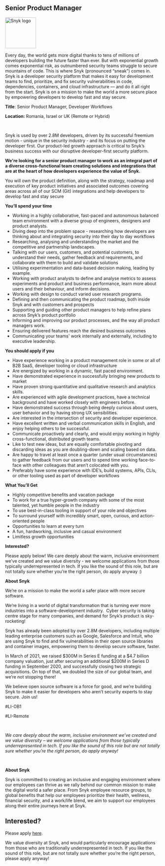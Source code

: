 Senior Product Manager
---

<img src="https://res.cloudinary.com/snyk/image/upload/v1537345894/press-kit/brand/logo-black.png" width="100" alt="Snyk logo" />

<div class="content-intro"><p><span style="font-weight: 400;">Every day, the world gets more digital thanks to tens of millions of developers building the future faster than ever. But with exponential growth comes exponential risk, as outnumbered security teams struggle to secure mountains of code. This is where Snyk (pronounced “sneak”) comes in. Snyk is a developer security platform that makes it easy for development teams to find, prioritize, and fix security vulnerabilities in code, dependencies, containers, and cloud infrastructure — and do it all right from the start. Snyk is on a mission to make the world a more secure place by empowering developers to develop fast and stay secure.</span></p></div><p class="p1"><strong>Title</strong>: Senior Product Manager, Developer Workflows</p>
<p class="p1"><strong>Location:</strong> Romania, Israel or UK (Remote or Hybrid)</p>
<p class="p2">&nbsp;</p>
<p class="p1">Snyk is used by over 2.8M developers, driven by its successful freemium motion - unique in the security industry - and its focus on putting the developer first. Our product-led growth approach is critical to Snyk’s business success with our disruptive developer-first security platform.</p>
<p class="p1"><strong>We're looking for a senior product manager to work as an integral part of a diverse cross-functional team creating solutions and integrations that are at the heart of how developers experience the value of Snyk.</strong></p>
<p class="p1">You will own the product definition, along with the strategy, roadmap and execution of key product initiatives and associated outcomes covering areas across all of our SCM (Git) integrations and help developers to develop fast and stay secure</p>
<p class="p1"><strong>You’ll spend your time</strong></p>
<ul class="ul1">
<li class="li1">Working in a highly collaborative, fast-paced and autonomous balanced team environment with a diverse group of engineers, designers and product analysts.</li>
<li class="li1">Diving deep into the problem space - researching how developers are thinking about and integrating security into their day to day workflows</li>
<li class="li1">Researching, analysing and understanding the market and the competitive and partnership landscapes.</li>
<li class="li1">Talking with our users, customers, and potential customers, to understand their needs, gather feedback and requirements, and collaborate with them to build and validate solutions</li>
<li class="li1">Utilising experimentation and data-based decision making, leading by example.</li>
<li class="li1">Working with product analysts to define and analyse metrics to assess experiments and product and business performance, learn more about users and their behaviour, and inform decisions.</li>
<li class="li1">Working with design to conduct varied user research programs.</li>
<li class="li1">Defining and then communicating the product roadmap, both inside Snyk and with customers and prospects</li>
<li class="li1">Supporting and guiding other product managers to help refine plans across Snyk’s product portfolio</li>
<li class="li1">Informing and improving our product processes, and the way all product managers work.</li>
<li class="li1">Ensuring delivered features reach the desired business outcomes</li>
<li class="li1">Communicating your teams' work internally and externally, including to executive leadership.</li>
</ul>
<p class="p1"><strong>You should apply if you</strong></p>
<ul class="ul1">
<li class="li1">Have experience working in a product management role in some or all of B2B SaaS, developer tooling or cloud infrastructure</li>
<li class="li1">Are energized by working in a dynamic, fast paced environment.</li>
<li class="li1">Have demonstrated experience in successfully bringing new products to market</li>
<li class="li1">Have proven strong quantitative and qualitative research and analytics skills.</li>
<li class="li1">Are experienced with agile development practices, have a technical background and have worked closely with engineers before.</li>
<li class="li1">Have demonstrated success through being deeply curious about users, user behavior and by having strong UX sensibilities.</li>
<li class="li1">Are interested in the intersection of security and developer experience.</li>
<li class="li1">Have excellent written and verbal communication skills in English, and enjoy helping others to be successful.</li>
<li class="li1">Communicate proactively and clearly, and would enjoy working in highly cross-functional, distributed growth teams.</li>
<li class="li1">Like to test new ideas, but are equally comfortable pivoting and discarding ideas as you are doubling-down and scaling based on data.</li>
<li class="li1">Are happy to travel at least once a quarter (under usual circumstances) to gather feedback from our users and to spend time working face-to-face with other colleagues that aren’t colocated with you.</li>
<li class="li1">Preferably have some experience with IDE’s, build systems, APIs, CLIs, or other tooling used as part of developer workflows</li>
</ul>
<p class="p1"><strong>What You’ll Get</strong></p>
<ul class="ul1">
<li class="li1">Highly competitive benefits and vacation package</li>
<li class="li1">To work for a true hyper-growth company with some of the most talented, yet humble people in the industry</li>
<li class="li1">To use best-in-class tooling in support of your role and objectives</li>
<li class="li1">To surround yourself with incredibly smart, open, curious, and action-oriented people</li>
<li class="li1">Opportunities to learn at every turn</li>
<li class="li1">A fun, hardworking, inclusive and casual environment</li>
<li class="li1">Limitless growth opportunities</li>
</ul>
<p class="p1"><strong>Interested?</strong></p>
<p class="p1">Please apply below! We care deeply about the warm, inclusive environment we’ve created and we value diversity - we welcome applications from those typically underrepresented in tech. If you like the sound of this role, but are not totally sure whether you’re the right person, do apply anyway :)</p>
<p class="p1"><strong>About Snyk</strong></p>
<p class="p1">We’re on a mission to make the world a safer place with more secure software.</p>
<p class="p1">We’re living in a world of digital transformation that is turning ever more industries into a software-development industry.&nbsp; Cyber security is taking centre stage for many companies, and demand for Snyk’s product is sky-rocketing!&nbsp;&nbsp;</p>
<p class="p1">Snyk has already been adopted by over 2.8M developers, including multiple leading enterprise customers such as Google, Salesforce and Intuit, who are using Snyk to find and fix vulnerabilities in their open source libraries and container images, empowering them to develop secure software, faster.</p>
<p class="p1">In March of 2021, we raised $300M in Series E funding at a $4.7 billion company valuation, just after securing an additional $200M in Series D funding in September 2020, and successfully closing two strategic acquisitions. On top of that, we doubled the size of our global team, and we’re not stopping there!&nbsp;&nbsp;</p>
<p class="p1">We believe open source software is a force for good, and we’re building Snyk to make it easier for developers who aren’t security experts to stay secure.&nbsp;Join us!</p>
<p><span style="font-weight: 400;">#LI-OB1</span></p>
<p><span style="font-weight: 400;">#LI-Remote</span></p>
<p class="p1">&nbsp;</p><div class="content-conclusion"><p><em data-stringify-type="italic">We care deeply about the warm, inclusive environment we’ve created and we value diversity – we welcome applications from those typically underrepresented in tech. If you like the sound of this role but are not totally sure whether you’re the right person, do apply anyway!</em></p>
<p>&nbsp;</p>
<p><strong>About Snyk</strong></p>
<p><strong><span style="font-weight: 400;">Snyk is committed to creating an inclusive and engaging environment where our employees can thrive as we rally behind our common mission to make the digital world a safer place. From Snyk employee resource groups, to global benefits that help our employees prioritize their health, wellness, financial security, and a work/life blend, we aim to support our employees along their entire journeys here at Snyk. </span></strong></p></div>

Interested?
---

Please apply [here](https://boards.greenhouse.io/snyk/jobs/6256039002#app).

We value diversity at Snyk, and would particularly encourage applications from those who are traditionally underrepresented in tech.
If you like the sound of this role, but are not totally sure whether you’re the right person, please apply anyway!
